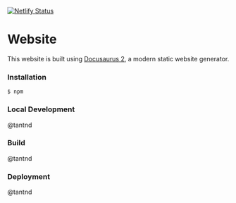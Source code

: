 [![Netlify Status](https://api.netlify.com/api/v1/badges/9fa0dd83-1307-4ef8-b791-15c1abacf497/deploy-status)](https://app.netlify.com/sites/cardano2vn/deploys)

# Website

This website is built using [Docusaurus 2](https://docusaurus.io/), a modern static website generator.

### Installation

```
$ npm
```

### Local Development

@tantnd

### Build

@tantnd

### Deployment

@tantnd
